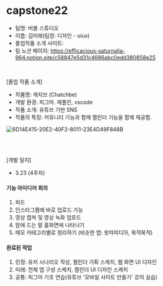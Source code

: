 # capstone22

- 팀명: 버블 스튜디오
- 이름: 김미래(팀장: 디자인 - uiux)
- 졸업작품 소개 사이트:
- 팀 노션 페이지: https://efficacious-saturnalia-964.notion.site/c58847e5d31c4686abc0edd380858e25

<br/>

[졸업 작품 소개]
- 작품명: 캐치브 (Chatchbe) 
- 개발 환경: 피그마. 제플린, vscode
- 작품 소개: 유튜브 기반 SNS
- 작품의 특징: 커뮤니티 기능과 함께 캘린더 기능을 함께 제공함. 

![6D14E415-20E2-40F2-8011-23E4D49F848B](https://user-images.githubusercontent.com/70610515/159629244-b5a69b7d-f6b7-468e-b262-f475026d710b.jpeg)

<br/>
<br/>

[개발 일지]

- 3.23 (4주차)
#### 기능 아이디어 회의
1. 피드
2. 인스타그램에 바로 업로드 가능
3. 영상 캡쳐 및 영상 녹화 업로드
4. 맘에 드는 말 홈화면에 나타나기
5. 메모 카테고리별로 정리하기
(비슷한 앱: 왓챠피디아, 북적북적)

#### 완료된 작업
1. 민정: 유저 시나리오 작성, 캘린더 기획 스케치, 웹 화면 UI 디자인 
2. 미래: 전체 앱 구성 스케치, 캘린더 UI 디자인 스케치 
3. 공통: 피그마 기초 연습(유튜브 '모바일 사이트 만들기' 강의 실습)
